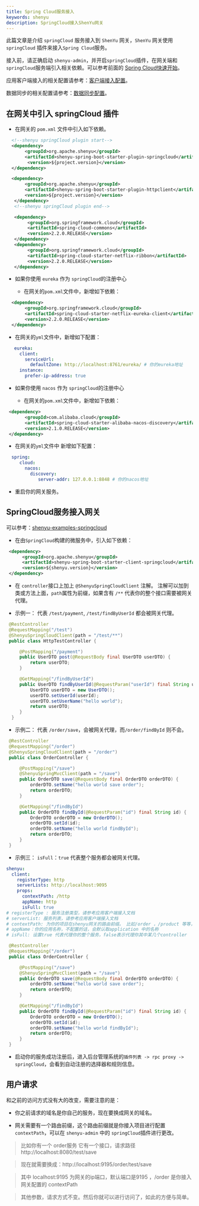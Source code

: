 ```yaml
---
title: Spring Cloud服务接入
keywords: shenyu
description: SpringCloud接入ShenYu网关
---
```


此篇文章是介绍 `springCloud` 服务接入到 `ShenYu` 网关，`ShenYu` 网关使用 `springCloud` 插件来接入`Spring Cloud`服务。

接入前，请正确启动 `shenyu-admin`，并开启`springCloud`插件，在网关端和`springCloud`服务端引入相关依赖。可以参考前面的 [Spring Cloud快速开始](../quick-start-springcloud)。

应用客户端接入的相关配置请参考：[客户端接入配置](../register-center-access)。

数据同步的相关配置请参考：[数据同步配置](../use-data-sync)。

## 在网关中引入 springCloud 插件

* 在网关的 `pom.xml` 文件中引入如下依赖。

```xml
  <!--shenyu springCloud plugin start-->
  <dependency>
       <groupId>org.apache.shenyu</groupId>
       <artifactId>shenyu-spring-boot-starter-plugin-springcloud</artifactId>
        <version>${project.version}</version>
  </dependency>

  <dependency>
       <groupId>org.apache.shenyu</groupId>
       <artifactId>shenyu-spring-boot-starter-plugin-httpclient</artifactId>
       <version>${project.version}</version>
   </dependency>
   <!--shenyu springCloud plugin end-->

   <dependency>
        <groupId>org.springframework.cloud</groupId>
        <artifactId>spring-cloud-commons</artifactId>
        <version>2.2.0.RELEASE</version>
   </dependency>
   <dependency>
        <groupId>org.springframework.cloud</groupId>
        <artifactId>spring-cloud-starter-netflix-ribbon</artifactId>
        <version>2.2.0.RELEASE</version>
   </dependency>
```

* 如果你使用 `eureka` 作为 `springCloud`的注册中心

  * 在网关的`pom.xml`文件中，新增如下依赖：

 ```xml
   <dependency>
        <groupId>org.springframework.cloud</groupId>
        <artifactId>spring-cloud-starter-netflix-eureka-client</artifactId>
        <version>2.2.0.RELEASE</version>
   </dependency>
   ```

   * 在网关的`yml`文件中，新增如下配置：

 ```yaml
    eureka:
      client:
        serviceUrl:
          defaultZone: http://localhost:8761/eureka/ # 你的eureka地址
      instance:
        prefer-ip-address: true
   ```

* 如果你使用 `nacos` 作为 `springCloud`的注册中心

  * 在网关的`pom.xml`文件中，新增如下依赖：

 ```xml
  <dependency>
        <groupId>com.alibaba.cloud</groupId>
        <artifactId>spring-cloud-starter-alibaba-nacos-discovery</artifactId>
        <version>2.1.0.RELEASE</version>
  </dependency>
   ```

   * 在网关的`yml`文件中 新增如下配置：

 ```yaml
   spring:
      cloud:
        nacos:
          discovery:
             server-addr: 127.0.0.1:8848 # 你的nacos地址
   ```

* 重启你的网关服务。

## SpringCloud服务接入网关

可以参考：[shenyu-examples-springcloud](https://github.com/apache/incubator-shenyu/tree/master/shenyu-examples/shenyu-examples-springcloud)


* 在由`SpringCloud`构建的微服务中，引入如下依赖：

```xml
 <dependency>
      <groupId>org.apache.shenyu</groupId>
      <artifactId>shenyu-spring-boot-starter-client-springcloud</artifactId>
      <version>${shenyu.version}</version>
 </dependency>
```


* 在 `controller`接口上加上 `@ShenyuSpringCloudClient` 注解。 注解可以加到类或方法上面，`path`属性为前缀，如果含有 `/**` 代表你的整个接口需要被网关代理。

* 示例一： 
   代表 `/test/payment`, `/test/findByUserId` 都会被网关代理。

 ```java
  @RestController
  @RequestMapping("/test")
  @ShenyuSpringCloudClient(path = "/test/**")
  public class HttpTestController {

      @PostMapping("/payment")
      public UserDTO post(@RequestBody final UserDTO userDTO) {
          return userDTO;
      }

      @GetMapping("/findByUserId")
      public UserDTO findByUserId(@RequestParam("userId") final String userId) {
          UserDTO userDTO = new UserDTO();
          userDTO.setUserId(userId);
          userDTO.setUserName("hello world");
          return userDTO;
      }
   }
```

   * 示例二：
    代表 `/order/save`，会被网关代理，而`/order/findById` 则不会。

 ```java
  @RestController
  @RequestMapping("/order")
  @ShenyuSpringCloudClient(path = "/order")
  public class OrderController {

      @PostMapping("/save")
      @ShenyuSpringMvcClient(path = "/save")
      public OrderDTO save(@RequestBody final OrderDTO orderDTO) {
          orderDTO.setName("hello world save order");
          return orderDTO;
      }

      @GetMapping("/findById")
      public OrderDTO findById(@RequestParam("id") final String id) {
          OrderDTO orderDTO = new OrderDTO();
          orderDTO.setId(id);
          orderDTO.setName("hello world findById");
          return orderDTO;
      }
  }
```


   * 示例三：
    `isFull`：`true`  代表整个服务都会被网关代理。
```yaml
shenyu:
  client:
    registerType: http
    serverLists: http://localhost:9095
    props:
      contextPath: /http
      appName: http
      isFull: true
# registerType : 服务注册类型，请参考应用客户端接入文档
# serverList: 服务列表，请参考应用客户端接入文档
# contextPath: 为你的项目在shenyu网关的路由前缀。 比如/order ，/product 等等，网关会根据你的这个前缀来进行路由。
# appName：你的应用名称，不配置的话，会默认取application 中的名称
# isFull: 设置true 代表代理你的整个服务，false表示代理你其中某几个controller
```
 ```java
  @RestController
  @RequestMapping("/order")
  public class OrderController {

      @PostMapping("/save")
      @ShenyuSpringMvcClient(path = "/save")
      public OrderDTO save(@RequestBody final OrderDTO orderDTO) {
          orderDTO.setName("hello world save order");
          return orderDTO;
      }

      @GetMapping("/findById")
      public OrderDTO findById(@RequestParam("id") final String id) {
          OrderDTO orderDTO = new OrderDTO();
          orderDTO.setId(id);
          orderDTO.setName("hello world findById");
          return orderDTO;
      }
  }
```


* 启动你的服务成功注册后，进入后台管理系统的`插件列表 -> rpc proxy -> springCloud`，会看到自动注册的选择器和规则信息。


## 用户请求

和之前的访问方式没有大的改变，需要注意的是：

* 你之前请求的域名是你自己的服务，现在要换成网关的域名。

* 网关需要有一个路由前缀，这个路由前缀就是你接入项目进行配置 `contextPath`，可以在 `shenyu-admin` 中的 `springCloud`插件进行更改。

> 比如你有一个 order服务 它有一个接口，请求路径 http://localhost:8080/test/save

> 现在就需要换成：http://localhost:9195/order/test/save

> 其中 localhost:9195 为网关的ip端口，默认端口是9195 ，/order 是你接入网关配置的 contextPath

> 其他参数，请求方式不变。然后你就可以进行访问了，如此的方便与简单。
